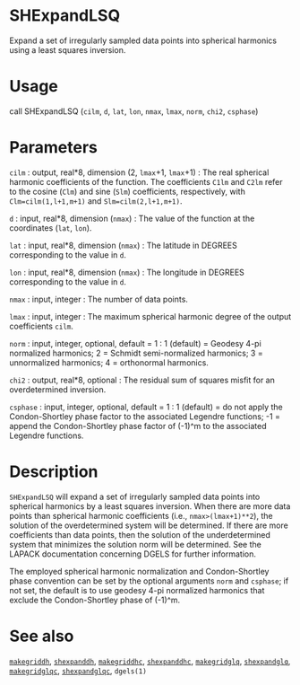 # SHExpandLSQ

Expand a set of irregularly sampled data points into spherical harmonics using a least squares inversion.

# Usage

call SHExpandLSQ (`cilm`, `d`, `lat`, `lon`, `nmax`, `lmax`, `norm`, `chi2`, `csphase`)

# Parameters

`cilm` : output, real\*8, dimension (2, `lmax`+1, `lmax`+1)
:   The real spherical harmonic coefficients of the function. The coefficients `C1lm` and `C2lm` refer to the cosine (`Clm`) and sine (`Slm`) coefficients, respectively, with `Clm=cilm(1,l+1,m+1)` and `Slm=cilm(2,l+1,m+1)`.

`d` : input, real\*8, dimension (`nmax`)
:   The value of the function at the coordinates (`lat`, `lon`).

`lat` : input, real\*8, dimension (`nmax`)
:   The latitude in DEGREES corresponding to the value in `d`.

`lon` : input, real\*8, dimension (`nmax`)
:   The longitude in DEGREES corresponding to the value in `d`.

`nmax` : input, integer
:   The number of data points.

`lmax` : input, integer
:   The maximum spherical harmonic degree of the output coefficients `cilm`.
	
`norm` : input, integer, optional, default = 1
:   1 (default) = Geodesy 4-pi normalized harmonics; 2 = Schmidt semi-normalized harmonics; 3 = unnormalized harmonics; 4 = orthonormal harmonics.

`chi2` : output, real\*8, optional
:   The residual sum of squares misfit for an overdetermined inversion.

`csphase` : input, integer, optional, default = 1
:   1 (default) = do not apply the Condon-Shortley phase factor to the associated Legendre functions; -1 = append the Condon-Shortley phase factor of (-1)^m to the associated Legendre functions.

# Description

`SHExpandLSQ` will expand a set of irregularly sampled data points into spherical harmonics by a least squares inversion. When there are more data points than spherical harmonic coefficients (i.e., `nmax>(lmax+1)**2`), the solution of the overdetermined system will be determined. If there are more coefficients than data points, then the solution of the underdetermined system that minimizes the solution norm will be determined. See the LAPACK documentation concerning DGELS for further information.

The employed spherical harmonic normalization and Condon-Shortley phase convention can be set by the optional arguments `norm` and `csphase`; if not set, the default is to use geodesy 4-pi normalized harmonics that exclude the Condon-Shortley phase of (-1)^m.

# See also

[`makegriddh`](makegriddh.html), [`shexpanddh`](shexpanddh.html), [`makegriddhc`](makegriddhc.html), [`shexpanddhc`](shexpanddhc.html), [`makegridglq`](makegridglq.html), [`shexpandglq`](shexpandglq.html), [`makegridglqc`](makegridglqc.html), [`shexpandglqc`](shexpandglqc.html), `dgels(1)`

